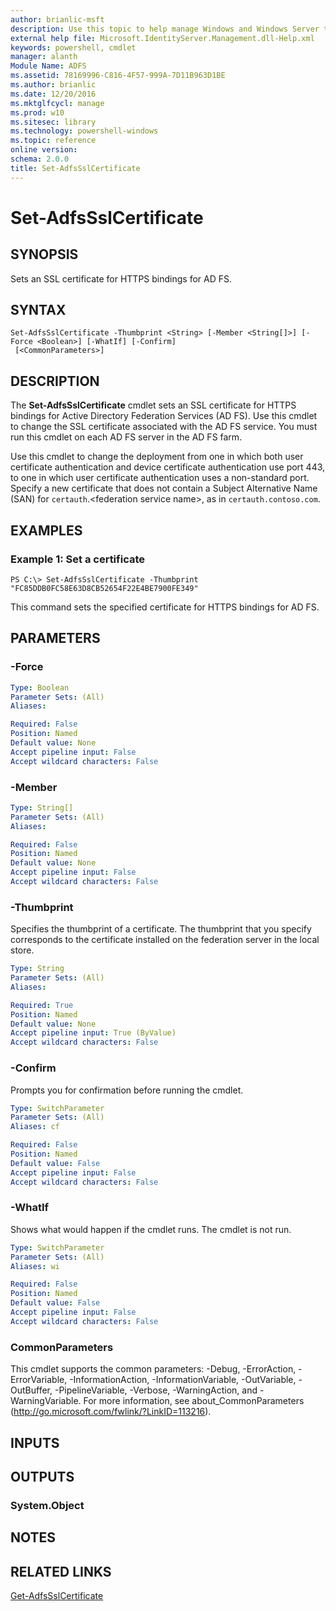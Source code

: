 ```yaml
---
author: brianlic-msft
description: Use this topic to help manage Windows and Windows Server technologies with Windows PowerShell.
external help file: Microsoft.IdentityServer.Management.dll-Help.xml
keywords: powershell, cmdlet
manager: alanth
Module Name: ADFS
ms.assetid: 78169996-C816-4F57-999A-7D11B963D1BE
ms.author: brianlic
ms.date: 12/20/2016
ms.mktglfcycl: manage
ms.prod: w10
ms.sitesec: library
ms.technology: powershell-windows
ms.topic: reference
online version: 
schema: 2.0.0
title: Set-AdfsSslCertificate
---
```


# Set-AdfsSslCertificate

## SYNOPSIS
Sets an SSL certificate for HTTPS bindings for AD FS.

## SYNTAX

```
Set-AdfsSslCertificate -Thumbprint <String> [-Member <String[]>] [-Force <Boolean>] [-WhatIf] [-Confirm]
 [<CommonParameters>]
```

## DESCRIPTION
The **Set-AdfsSslCertificate** cmdlet sets an SSL certificate for HTTPS bindings for Active Directory Federation Services (AD FS).
Use this cmdlet to change the SSL certificate associated with the AD FS service.
You must run this cmdlet on each AD FS server in the AD FS farm.

Use this cmdlet to change the deployment from one in which both user certificate authentication and device certificate authentication use port 443, to one in which user certificate authentication uses a non-standard port.
Specify a new certificate that does not contain a Subject Alternative Name (SAN) for `certauth`.\<federation service name\>, as in `certauth.contoso.com`.

## EXAMPLES

### Example 1: Set a certificate
```
PS C:\> Set-AdfsSslCertificate -Thumbprint "FC85DDB0FC58E63D8CB52654F22E4BE7900FE349"
```

This command sets the specified certificate for HTTPS bindings for AD FS.

## PARAMETERS

### -Force
```yaml
Type: Boolean
Parameter Sets: (All)
Aliases: 

Required: False
Position: Named
Default value: None
Accept pipeline input: False
Accept wildcard characters: False
```

### -Member
```yaml
Type: String[]
Parameter Sets: (All)
Aliases: 

Required: False
Position: Named
Default value: None
Accept pipeline input: False
Accept wildcard characters: False
```

### -Thumbprint
Specifies the thumbprint of a certificate.
The thumbprint that you specify corresponds to the certificate installed on the federation server in the local store.

```yaml
Type: String
Parameter Sets: (All)
Aliases: 

Required: True
Position: Named
Default value: None
Accept pipeline input: True (ByValue)
Accept wildcard characters: False
```

### -Confirm
Prompts you for confirmation before running the cmdlet.

```yaml
Type: SwitchParameter
Parameter Sets: (All)
Aliases: cf

Required: False
Position: Named
Default value: False
Accept pipeline input: False
Accept wildcard characters: False
```

### -WhatIf
Shows what would happen if the cmdlet runs.
The cmdlet is not run.

```yaml
Type: SwitchParameter
Parameter Sets: (All)
Aliases: wi

Required: False
Position: Named
Default value: False
Accept pipeline input: False
Accept wildcard characters: False
```

### CommonParameters
This cmdlet supports the common parameters: -Debug, -ErrorAction, -ErrorVariable, -InformationAction, -InformationVariable, -OutVariable, -OutBuffer, -PipelineVariable, -Verbose, -WarningAction, and -WarningVariable. For more information, see about_CommonParameters (http://go.microsoft.com/fwlink/?LinkID=113216).

## INPUTS

## OUTPUTS

### System.Object

## NOTES

## RELATED LINKS

[Get-AdfsSslCertificate](./Get-AdfsSslCertificate.md)

